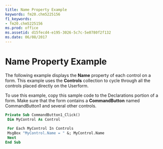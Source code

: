 ```yaml
---
title: Name Property Example
keywords: fm20.chm5225156
f1_keywords:
- fm20.chm5225156
ms.prod: office
ms.assetid: d15fecd4-e195-3026-5c7c-5e0780f2f132
ms.date: 06/08/2017
---
```



# Name Property Example

The following example displays the  **Name** property of each control on a form. This example uses the **Controls** collection to cycle through all the controls placed directly on the Userform.

To use this example, copy this sample code to the Declarations portion of a form. Make sure that the form contains a  **CommandButton** named CommandButton1 and several other controls.



```vb
Private Sub CommandButton1_Click() 
 Dim MyControl As Control 
 
 For Each MyControl In Controls 
 MsgBox "MyControl.Name = " &; MyControl.Name 
 Next 
End Sub
```


